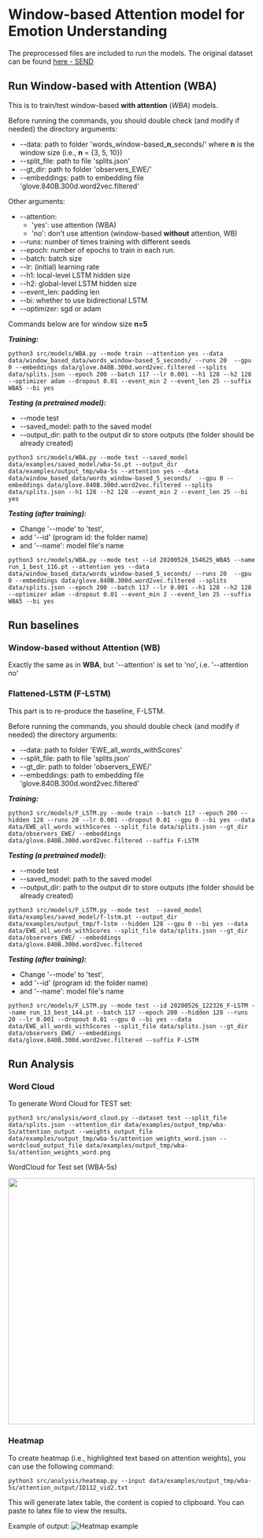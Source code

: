 # Window-based Attention model for Emotion Understanding

The preprocessed files are included to run the models. The original dataset can be found [here - SEND](https://github.com/StanfordSocialNeuroscienceLab/SEND)

## Run Window-based with Attention (WBA)
This is to train/test window-based **with attention** (*WBA*) models. 

Before running the commands, you should double check (and modify if needed) the directory arguments:
* --data: path to folder 'words_window-based_**n**\_seconds/' where **n** is the window size (i.e., **n** = {3, 5, 10})
* --split_file: path to file 'splits.json'
* --gt_dir: path to folder 'observers_EWE/'
* --embeddings: path to embedding file 'glove.840B.300d.word2vec.filtered'

Other arguments: 
* --attention: 
  * 'yes': use attention (WBA)
  * 'no': don't use attention (window-based **without** attention, WB) 
* --runs: number of times training with different seeds 
* --epoch: number of epochs to train in each run. 
* --batch: batch size 
* --lr: (initial) learning rate
* --h1: local-level LSTM hidden size 
* --h2: global-level LSTM hidden size
* --event_len: padding len 
* --bi: whether to use bidirectional LSTM 
* --optimizer: sgd or adam 

Commands below are for window size **n=5**

***Training:*** 
```
python3 src/models/WBA.py --mode train --attention yes --data data/window_based_data/words_window-based_5_seconds/ --runs 20  --gpu 0 --embeddings data/glove.840B.300d.word2vec.filtered --splits data/splits.json --epoch 200 --batch 117 --lr 0.001 --h1 128 --h2 128 --optimizer adam --dropout 0.01 --event_min 2 --event_len 25 --suffix WBA5 --bi yes 
```

***Testing (a pretrained model):***
* --mode test
* --saved_model: path to the saved model 
* --output_dir: path to the output dir to store outputs (the folder should be already created)

```
python3 src/models/WBA.py --mode test --saved_model data/examples/saved_model/wba-5s.pt --output_dir data/examples/output_tmp/wba-5s --attention yes --data data/window_based_data/words_window-based_5_seconds/  --gpu 0 --embeddings data/glove.840B.300d.word2vec.filtered --splits data/splits.json --h1 128 --h2 128 --event_min 2 --event_len 25 --bi yes 
```


***Testing (after training):***
* Change '--mode' to 'test', 
* add '--id' (program id: the folder name) 
* and '--name': model file's name
```
python3 src/models/WBA.py --mode test --id 20200526_154625_WBA5 --name run_1_best_116.pt --attention yes --data data/window_based_data/words_window-based_5_seconds/ --runs 20  --gpu 0 --embeddings data/glove.840B.300d.word2vec.filtered --splits data/splits.json --epoch 200 --batch 117 --lr 0.001 --h1 128 --h2 128 --optimizer adam --dropout 0.01 --event_min 2 --event_len 25 --suffix WBA5 --bi yes 
```

## Run baselines 
### Window-based without Attention (WB)
Exactly the same as in **WBA**, but '--attention' is set to 'no', i.e. '--attention no'


### Flattened-LSTM (F-LSTM) 
This part is to re-produce the baseline, F-LSTM. 

Before running the commands, you should double check (and modify if needed) the directory arguments:
* --data: path to folder 'EWE_all_words_withScores'
* --split_file: path to file 'splits.json'
* --gt_dir: path to folder 'observers_EWE/'
* --embeddings: path to embedding file 'glove.840B.300d.word2vec.filtered'

***Training:***
```
python3 src/models/F_LSTM.py --mode train --batch 117 --epoch 200 --hidden 128 --runs 20 --lr 0.001 --dropout 0.01 --gpu 0 --bi yes --data data/EWE_all_words_withScores --split_file data/splits.json --gt_dir data/observers_EWE/ --embeddings data/glove.840B.300d.word2vec.filtered --suffix F-LSTM
```

***Testing (a pretrained model):***
* --mode test 
* --saved_model: path to the saved model 
* --output_dir: path to the output dir to store outputs (the folder should be already created)
```
python3 src/models/F_LSTM.py --mode test  --saved_model data/examples/saved_model/f-lstm.pt --output_dir data/examples/output_tmp/f-lstm --hidden 128 --gpu 0 --bi yes --data data/EWE_all_words_withScores --split_file data/splits.json --gt_dir data/observers_EWE/ --embeddings data/glove.840B.300d.word2vec.filtered 
```

***Testing (after training):***
* Change '--mode' to 'test', 
* add '--id' (program id: the folder name) 
* and '--name': model file's name
```
python3 src/models/F_LSTM.py --mode test --id 20200526_122326_F-LSTM --name run_13_best_144.pt --batch 117 --epoch 200 --hidden 128 --runs 20 --lr 0.001 --dropout 0.01 --gpu 0 --bi yes --data data/EWE_all_words_withScores --split_file data/splits.json --gt_dir data/observers_EWE/ --embeddings data/glove.840B.300d.word2vec.filtered --suffix F-LSTM 
```

## Run Analysis
### Word Cloud 

To generate Word Cloud for TEST set: 
```
python3 src/analysis/word_cloud.py --dataset test --split_file data/splits.json --attention_dir data/examples/output_tmp/wba-5s/attention_output --weights_output_file data/examples/output_tmp/wba-5s/attention_weights_word.json --wordcloud_output_file data/examples/output_tmp/wba-5s/attention_weights_word.png  
```
WordCloud for Test set (WBA-5s) 

<img src="./images/wordcloud_wba5_all.png" width="500" align='center'>

### Heatmap 
To create heatmap (i.e., highlighted text based on attention weights), you can use the following command: 

```
python3 src/analysis/heatmap.py --input data/examples/output_tmp/wba-5s/attention_output/ID112_vid2.txt
```

This will generate latex table, the content is copied to clipboard. You can paste to latex file to view the results. 

Example of output: 
![Heatmap example](./images/heatmap.png)
